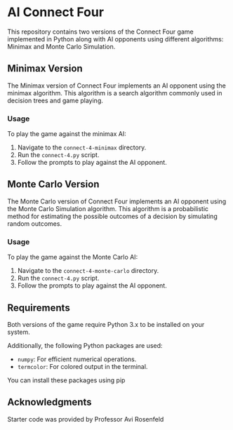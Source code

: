# AI Connect Four

This repository contains two versions of the Connect Four game implemented in Python along with AI opponents using different algorithms: Minimax and Monte Carlo Simulation.

## Minimax Version

The Minimax version of Connect Four implements an AI opponent using the minimax algorithm. This algorithm is a search algorithm commonly used in decision trees and game playing.

### Usage

To play the game against the minimax AI:

1. Navigate to the `connect-4-minimax` directory.
2. Run the `connect-4.py` script.
3. Follow the prompts to play against the AI opponent.

## Monte Carlo Version

The Monte Carlo version of Connect Four implements an AI opponent using the Monte Carlo Simulation algorithm. This algorithm is a probabilistic method for estimating the possible outcomes of a decision by simulating random outcomes.

### Usage

To play the game against the Monte Carlo AI:

1. Navigate to the `connect-4-monte-carlo` directory.
2. Run the `connect-4.py` script.
3. Follow the prompts to play against the AI opponent.

## Requirements

Both versions of the game require Python 3.x to be installed on your system.

Additionally, the following Python packages are used:

- `numpy`: For efficient numerical operations.
- `termcolor`: For colored output in the terminal.

You can install these packages using pip


## Acknowledgments

Starter code was provided by Professor Avi Rosenfeld
